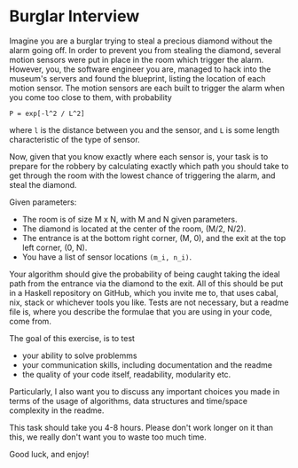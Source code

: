 # Burglar Interview

Imagine you are a burglar trying to steal a precious diamond without the alarm
going off. In order to prevent you from stealing the diamond, several motion
sensors were put in place in the room which trigger the alarm. However, you, the
software engineer you are, managed to hack into the museum's servers and found
the blueprint, listing the location of each motion sensor. The motion sensors
are each built to trigger the alarm when you come too close to them, with
probability

```
P = exp[-l^2 / L^2]
```

where `l` is the distance between you and the sensor, and `L` is some length
characteristic of the type of sensor.

Now, given that you know exactly where each sensor is, your task is to prepare
for the robbery by calculating exactly which path you should take to get through
the room with the lowest chance of triggering the alarm, and steal the diamond.

Given parameters:
- The room is of size M x N, with M and N given parameters.
- The diamond is located at the center of the room, (M/2, N/2).
- The entrance is at the bottom right corner, (M, 0), and the exit at the top
  left corner, (0, N).
- You have a list of sensor locations `(m_i, n_i)`.

Your algorithm should give the probability of being caught taking the ideal path
from the entrance via the diamond to the exit. All of this should be put in a
Haskell repository on GitHub, which you invite me to, that uses cabal, nix,
stack or whichever tools you like. Tests are not necessary, but a readme file
is, where you describe the formulae that you are using in your code, come from.

The goal of this exercise, is to test
- your ability to solve problemms
- your communication skills, including documentation and the readme
- the quality of your code itself, readability, modularity etc.

Particularly, I also want you to discuss any important choices you made in terms
of the usage of algorithms, data structures and time/space complexity in the
readme.

This task should take you 4-8 hours. Please don't work longer on it than this,
we really don't want you to waste too much time.

Good luck, and enjoy!
